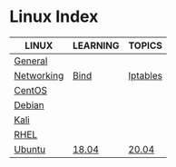 # Linux Index

|LINUX|LEARNING|TOPICS|
|---|---|---|
|[General](linux-general.md)|||
|[Networking](linux-networking)|[Bind](linux-networking#bind)|[Iptables](linux-networking#iptables)|
|[CentOS](linux-centos)|||
|[Debian](linux-debian)|||
|[Kali](linux-kali)|||
|[RHEL](linux-rhel)|||
|[Ubuntu](linux-ubuntu)|[18.04](linux-ubuntu#1804)|[20.04](linux-ubuntu#2004)|
